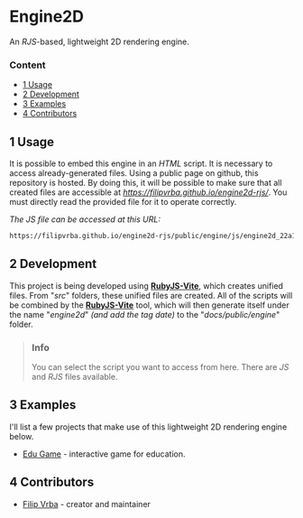 # Engine2D
An *RJS*-based, lightweight 2D rendering engine. 

### Content
- [1 Usage](#1-usage)
- [2 Development](#2-development)
- [3 Examples](#3-examples)
- [4 Contributors](#4-contributors)

## 1 Usage
It is possible to embed this engine in an *HTML* script.
It is necessary to access already-generated files.
Using a public page on github, this repository is hosted.
By doing this, it will be possible to make sure that
all created files are accessible at *https://filipvrba.github.io/engine2d-rjs/*.
You must directly read the provided file for it to operate correctly.

*The JS file can be accessed at this URL:*
```txt
https://filipvrba.github.io/engine2d-rjs/public/engine/js/engine2d_22a1215.js
```

## 2 Development
This project is being developed using [**RubyJS-Vite**](https://github.com/filipvrba/ruby-js),
which creates unified files. From "*src*" folders, these unified files are created.
All of the scripts will be combined by the [**RubyJS-Vite**](https://github.com/filipvrba/ruby-js) tool,
which will then generate itself under the name
"*engine2d*" *(and add the tag date)* to the "*docs/public/engine*" folder. 

> ### Info
> You can select the script you want to access from here.
> There are *JS* and *RJS* files available.

## 3 Examples
I'll list a few projects that make use of this lightweight 2D rendering engine below.

- [Edu Game](https://github.com/filipvrba/edu-game-rjs) - interactive game for education.

## 4 Contributors
- [Filip Vrba](https://github.com/filipvrba) - creator and maintainer
